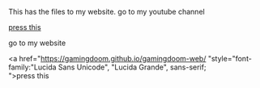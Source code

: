This has the files to my website.
go to my youtube channel

<a href="https://www.youtube.com/channel/UChwyLZl8hIbeiRhvFFdZyzQ">press this</a>

go to my website

<a href="https://gamingdoom.github.io/gamingdoom-web/ "style="font-family:"Lucida Sans Unicode", "Lucida Grande", sans-serif;	
">press this</a>
